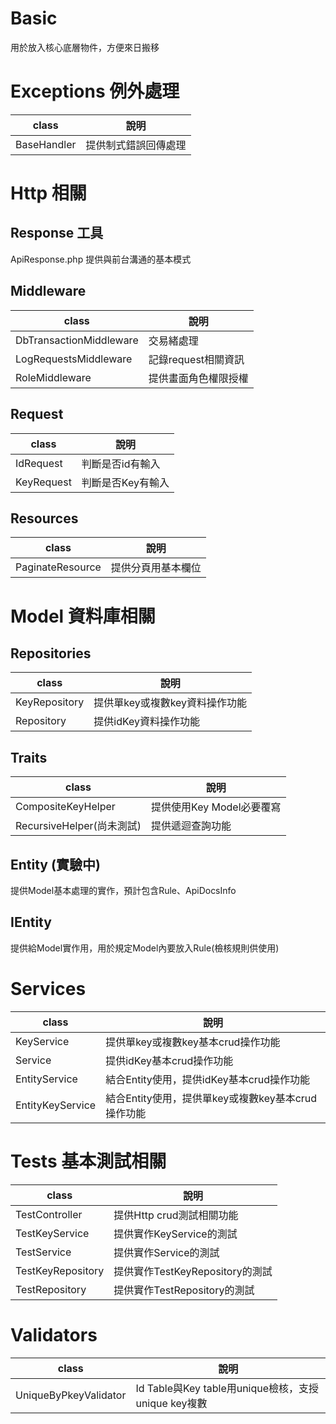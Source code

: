 # Basic
用於放入核心底層物件，方便來日搬移

# Exceptions 例外處理
|class|說明|
|-----|----|
|BaseHandler| 提供制式錯誤回傳處理 |


# Http 相關
## Response 工具
ApiResponse.php 提供與前台溝通的基本模式 

## Middleware
|class|說明|
|-----|----|
|DbTransactionMiddleware| 交易緒處理 |
|LogRequestsMiddleware| 記錄request相關資訊 |
|RoleMiddleware| 提供畫面角色權限授權 |

## Request
|class|說明|
|-----|----|
|IdRequest|判斷是否id有輸入|
|KeyRequest|判斷是否Key有輸入|

## Resources
|class|說明|
|-----|----|
|PaginateResource|提供分頁用基本欄位|

# Model 資料庫相關
## Repositories 
|class|說明|
|-----|----|
|KeyRepository|提供單key或複數key資料操作功能|
|Repository|提供idKey資料操作功能|

## Traits
|class|說明|
|-----|----|
|CompositeKeyHelper|提供使用Key Model必要覆寫|
|RecursiveHelper(尚未測試)|提供遞迴查詢功能|

## Entity (實驗中)
提供Model基本處理的實作，預計包含Rule、ApiDocsInfo

## IEntity
提供給Model實作用，用於規定Model內要放入Rule(檢核規則供使用)

# Services
|class|說明|
|-----|----|
|KeyService|提供單key或複數key基本crud操作功能|
|Service|提供idKey基本crud操作功能|
|EntityService|結合Entity使用，提供idKey基本crud操作功能|
|EntityKeyService|結合Entity使用，提供單key或複數key基本crud操作功能|


# Tests 基本測試相關
|class|說明|
|-----|----|
|TestController|提供Http crud測試相關功能|
|TestKeyService|提供實作KeyService的測試|
|TestService|提供實作Service的測試|
|TestKeyRepository|提供實作TestKeyRepository的測試|
|TestRepository|提供實作TestRepository的測試|

# Validators
|class|說明|
|-----|----|
|UniqueByPkeyValidator|Id Table與Key table用unique檢核，支授unique key複數|

